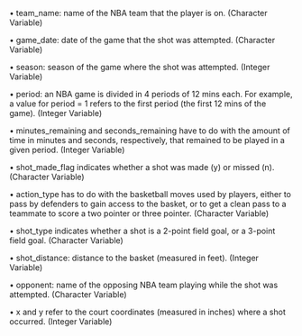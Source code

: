 ﻿• team_name: name of the NBA team that the player is on. (Character Variable)  

• game_date: date of the game that the shot was attempted. (Character Variable)  

• season: season of the game where the shot was attempted. (Integer Variable)

• period: an NBA game is divided in 4 periods of 12 mins each. For example, a value
for period = 1 refers to the first period (the first 12 mins of the game). (Integer Variable)

• minutes_remaining and seconds_remaining have to do with the amount of time in
minutes and seconds, respectively, that remained to be played in a given period. (Integer Variable)

• shot_made_flag indicates whether a shot was made (y) or missed (n). (Character Variable)

• action_type has to do with the basketball moves used by players, either to pass by
defenders to gain access to the basket, or to get a clean pass to a teammate to score a
two pointer or three pointer. (Character Variable)  

• shot_type indicates whether a shot is a 2-point field goal, or a 3-point field goal. (Character Variable)  

• shot_distance: distance to the basket (measured in feet). (Integer Variable)

• opponent: name of the opposing NBA team playing while the shot was attempted. (Character Variable)

• x and y refer to the court coordinates (measured in inches) where a shot occurred. (Integer Variable)


